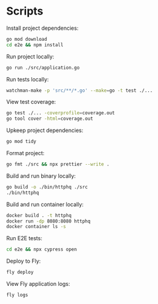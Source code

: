 # Scripts

Install project dependencies:

```bash
go mod download
cd e2e && npm install
```

Run project locally:

```bash
go run ./src/application.go
```

Run tests locally:

```bash
watchman-make -p 'src/**/*.go' --make=go -t test ./...
```

View test coverage:

```bash
go test ./... -coverprofile=coverage.out
go tool cover -html=coverage.out
```

Upkeep project dependencies:

```bash
go mod tidy
```

Format project:

```bash
go fmt ./src && npx prettier --write .
```

Build and run binary locally:

```bash
go build -o ./bin/httphq ./src
./bin/httphq
```

Build and run container locally:

```bash
docker build . -t httphq
docker run -dp 8080:8080 httphq
docker container ls -s
```

Run E2E tests:

```bash
cd e2e && npx cypress open
```

Deploy to Fly:

```bash
fly deploy
```

View Fly application logs:

```bash
fly logs
```
